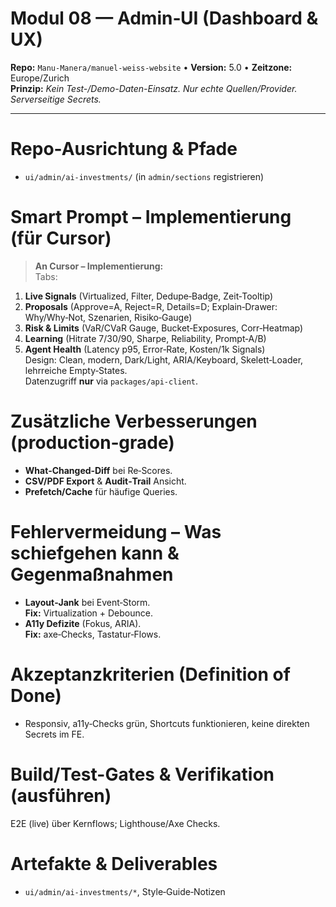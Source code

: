 # Modul 08 — Admin‑UI (Dashboard & UX)
**Repo:** `Manu-Manera/manuel-weiss-website` • **Version:** 5.0 • **Zeitzone:** Europe/Zurich  
**Prinzip:** *Kein Test-/Demo-Daten-Einsatz. Nur echte Quellen/Provider. Serverseitige Secrets.*

---
# Repo-Ausrichtung & Pfade
- `ui/admin/ai-investments/` (in `admin/sections` registrieren)

# Smart Prompt – Implementierung (für Cursor)
> **An Cursor – Implementierung:**  
Tabs:
1) **Live Signals** (Virtualized, Filter, Dedupe‑Badge, Zeit‑Tooltip)  
2) **Proposals** (Approve=A, Reject=R, Details=D; Explain‑Drawer: Why/Why‑Not, Szenarien, Risiko‑Gauge)  
3) **Risk & Limits** (VaR/CVaR Gauge, Bucket‑Exposures, Corr‑Heatmap)  
4) **Learning** (Hitrate 7/30/90, Sharpe, Reliability, Prompt‑A/B)  
5) **Agent Health** (Latency p95, Error‑Rate, Kosten/1k Signals)  
Design: Clean, modern, Dark/Light, ARIA/Keyboard, Skelett‑Loader, lehrreiche Empty‑States.  
Datenzugriff **nur** via `packages/api-client`.

# Zusätzliche Verbesserungen (production‑grade)
- **What‑Changed‑Diff** bei Re‑Scores.  
- **CSV/PDF Export** & **Audit‑Trail** Ansicht.  
- **Prefetch/Cache** für häufige Queries.

# Fehlervermeidung – Was schiefgehen kann & Gegenmaßnahmen
- **Layout‑Jank** bei Event‑Storm.  
  **Fix:** Virtualization + Debounce.  
- **A11y Defizite** (Fokus, ARIA).  
  **Fix:** axe‑Checks, Tastatur‑Flows.

# Akzeptanzkriterien (Definition of Done)
- Responsiv, a11y‑Checks grün, Shortcuts funktionieren, keine direkten Secrets im FE.

# Build/Test-Gates & Verifikation (ausführen)
E2E (live) über Kernflows; Lighthouse/Axe Checks.

# Artefakte & Deliverables
- `ui/admin/ai-investments/*`, Style‑Guide‑Notizen

